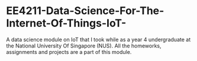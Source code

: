 # EE4211-Data-Science-For-The-Internet-Of-Things-IoT-
A data science module on IoT that I took while as a year 4 undergraduate at the National University Of Singapore (NUS). All the homeworks, assignments and projects are a part of this module. 
